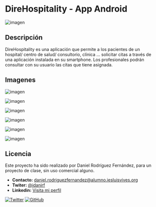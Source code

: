 # DireHospitality - App Android
![imagen](./img/direHospitality.png)


## Descripción

DireHospitality es una aplicación que permite a los pacientes de un hospital/ centro de salud/ consultorio, clínica ... solicitar citas a través de una aplicación instalada en su smartphone.
Los profesionales podrán consultar con su usuario las citas que tiene asignada.

## Imagenes

![imagen](./img/login.png)

![imagen](./img/registro.png)

![imagen](./img/contraOlv.png)

![imagen](./img/solicitarPac.png)

![imagen](./img/regCit.png)

![imagen](./img/verCitaDoc.png)


## Licencia
Este proyecto ha sido realizado por Daniel Rodríguez Fernández, para un proyecto de clase, sin uso comercial alguno.

* **Contacto:** daniel.rodriguezfernandez@alumno.iesluisvives.org
* **Twiter:** [@idanirf](https://twitter.com/idanirf)
* **Linkedin:** [Visita mi perfil](https://www.linkedin.com/in/danielrodriguezfernandez03002/)

[![Twitter](https://img.shields.io/twitter/follow/idanirf?style=social)](https://twitter.com/idanirf)
[![GitHub](https://img.shields.io/github/followers/idanirf?style=social)](https://github.com/idanirf)

